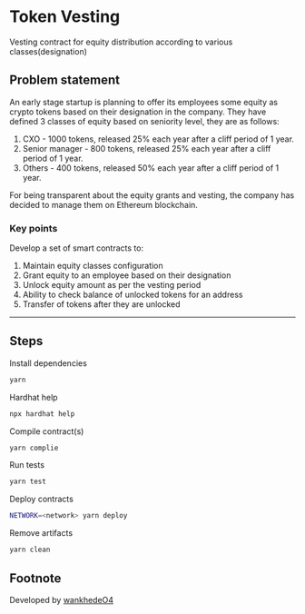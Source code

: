 # Token Vesting

Vesting contract for equity distribution according to various classes(designation)

## Problem statement

An early stage startup is planning to offer its employees some equity as crypto tokens based on their designation in the company. They have defined 3 classes of equity based on seniority level, they are as follows:
1. CXO - 1000 tokens, released 25% each year after a cliff period of 1 year.
2. Senior manager - 800 tokens, released 25% each year after a cliff period of 1 year.
3. Others - 400 tokens, released 50% each year after a cliff period of 1 year.


For being transparent about the equity grants and vesting, the company has decided to manage them on Ethereum blockchain.

### Key points
Develop a set of smart contracts to:
1. Maintain equity classes configuration
2. Grant equity to an employee based on their designation
3. Unlock equity amount as per the vesting period
4. Ability to check balance of unlocked tokens for an address
5. Transfer of tokens after they are unlocked

---
## Steps
Install dependencies
```sh
yarn
```

Hardhat help
```sh
npx hardhat help
```

Compile contract(s)
```sh
yarn complie
```

Run tests
```sh
yarn test
```

Deploy contracts
```sh
NETWORK=<network> yarn deploy
```

Remove artifacts
```sh
yarn clean
```

## Footnote
Developed by [wankhedeO4](https://github.com/wankhede04)

